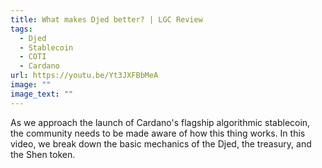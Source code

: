 ```yaml
---
title: What makes Djed better? | LGC Review
tags:
  - Djed
  - Stablecoin
  - COTI
  - Cardano
url: https://youtu.be/Yt3JXFBbMeA
image: ""
image_text: ""
---
```


As we approach the launch of Cardano's flagship algorithmic stablecoin, the community needs to be made aware of how this thing works. In this video, we break down the basic mechanics of the Djed, the treasury, and the Shen token.
